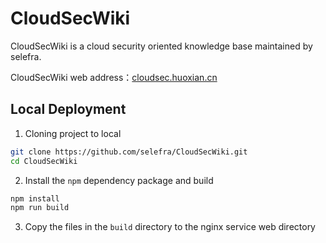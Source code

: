 # CloudSecWiki
CloudSecWiki is a cloud security oriented knowledge base maintained by selefra.

CloudSecWiki web address：[cloudsec.huoxian.cn](https://cloudsec.huoxian.cn)


## Local Deployment
1. Cloning project to local

```bash
git clone https://github.com/selefra/CloudSecWiki.git
cd CloudSecWiki
```

2. Install the `npm` dependency package and build

```bash
npm install
npm run build
```

3. Copy the files in the `build` directory to the nginx service web directory